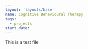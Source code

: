 ```yaml
---
layout: 'layouts/base'
name: Cognitive Behavioural Therapy
tags:
  - projects
start_date:
---
```


This is a test file
